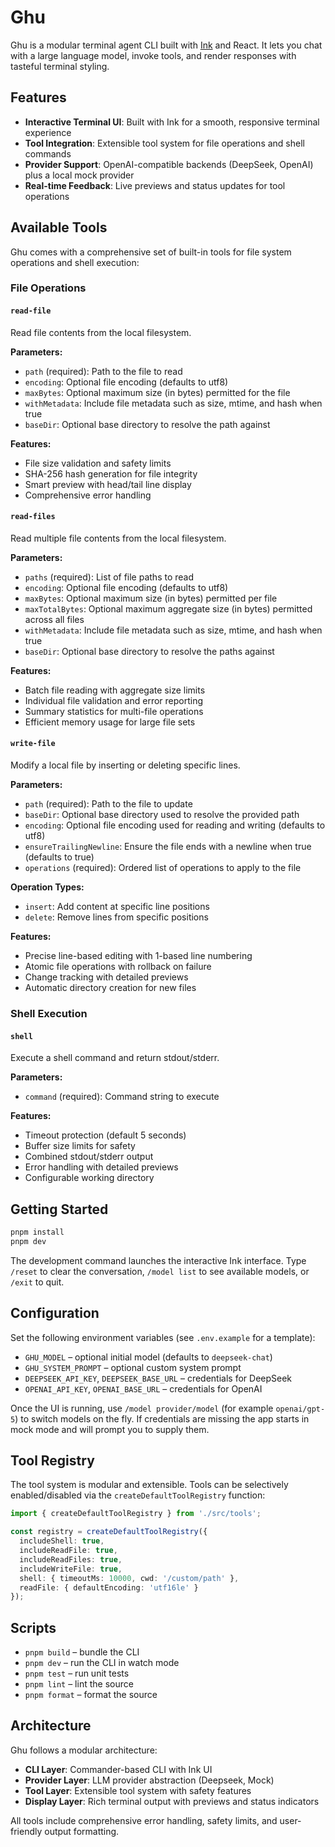 # Ghu

Ghu is a modular terminal agent CLI built with [Ink](https://github.com/vadimdemedes/ink) and React. It lets you chat with a large language model, invoke tools, and render responses with tasteful terminal styling.

## Features

- **Interactive Terminal UI**: Built with Ink for a smooth, responsive terminal experience
- **Tool Integration**: Extensible tool system for file operations and shell commands
- **Provider Support**: OpenAI-compatible backends (DeepSeek, OpenAI) plus a local mock provider
- **Real-time Feedback**: Live previews and status updates for tool operations

## Available Tools

Ghu comes with a comprehensive set of built-in tools for file system operations and shell execution:

### File Operations

#### `read-file`
Read file contents from the local filesystem.

**Parameters:**
- `path` (required): Path to the file to read
- `encoding`: Optional file encoding (defaults to utf8)
- `maxBytes`: Optional maximum size (in bytes) permitted for the file
- `withMetadata`: Include file metadata such as size, mtime, and hash when true
- `baseDir`: Optional base directory to resolve the path against

**Features:**
- File size validation and safety limits
- SHA-256 hash generation for file integrity
- Smart preview with head/tail line display
- Comprehensive error handling

#### `read-files`
Read multiple file contents from the local filesystem.

**Parameters:**
- `paths` (required): List of file paths to read
- `encoding`: Optional file encoding (defaults to utf8)
- `maxBytes`: Optional maximum size (in bytes) permitted per file
- `maxTotalBytes`: Optional maximum aggregate size (in bytes) permitted across all files
- `withMetadata`: Include file metadata such as size, mtime, and hash when true
- `baseDir`: Optional base directory to resolve the paths against

**Features:**
- Batch file reading with aggregate size limits
- Individual file validation and error reporting
- Summary statistics for multi-file operations
- Efficient memory usage for large file sets

#### `write-file`
Modify a local file by inserting or deleting specific lines.

**Parameters:**
- `path` (required): Path to the file to update
- `baseDir`: Optional base directory used to resolve the provided path
- `encoding`: Optional file encoding used for reading and writing (defaults to utf8)
- `ensureTrailingNewline`: Ensure the file ends with a newline when true (defaults to true)
- `operations` (required): Ordered list of operations to apply to the file

**Operation Types:**
- `insert`: Add content at specific line positions
- `delete`: Remove lines from specific positions

**Features:**
- Precise line-based editing with 1-based line numbering
- Atomic file operations with rollback on failure
- Change tracking with detailed previews
- Automatic directory creation for new files

### Shell Execution

#### `shell`
Execute a shell command and return stdout/stderr.

**Parameters:**
- `command` (required): Command string to execute

**Features:**
- Timeout protection (default 5 seconds)
- Buffer size limits for safety
- Combined stdout/stderr output
- Error handling with detailed previews
- Configurable working directory

## Getting Started

```bash
pnpm install
pnpm dev
```

The development command launches the interactive Ink interface. Type `/reset` to clear the conversation, `/model list` to see available models, or `/exit` to quit.

## Configuration

Set the following environment variables (see `.env.example` for a template):

- `GHU_MODEL` – optional initial model (defaults to `deepseek-chat`)
- `GHU_SYSTEM_PROMPT` – optional custom system prompt
- `DEEPSEEK_API_KEY`, `DEEPSEEK_BASE_URL` – credentials for DeepSeek
- `OPENAI_API_KEY`, `OPENAI_BASE_URL` – credentials for OpenAI

Once the UI is running, use `/model provider/model` (for example `openai/gpt-5`) to switch models on the fly. If credentials are missing the app starts in mock mode and will prompt you to supply them.

## Tool Registry

The tool system is modular and extensible. Tools can be selectively enabled/disabled via the `createDefaultToolRegistry` function:

```typescript
import { createDefaultToolRegistry } from './src/tools';

const registry = createDefaultToolRegistry({
  includeShell: true,
  includeReadFile: true,
  includeReadFiles: true,
  includeWriteFile: true,
  shell: { timeoutMs: 10000, cwd: '/custom/path' },
  readFile: { defaultEncoding: 'utf16le' }
});
```

## Scripts

- `pnpm build` – bundle the CLI
- `pnpm dev` – run the CLI in watch mode
- `pnpm test` – run unit tests
- `pnpm lint` – lint the source
- `pnpm format` – format the source

## Architecture

Ghu follows a modular architecture:

- **CLI Layer**: Commander-based CLI with Ink UI
- **Provider Layer**: LLM provider abstraction (Deepseek, Mock)
- **Tool Layer**: Extensible tool system with safety features
- **Display Layer**: Rich terminal output with previews and status indicators

All tools include comprehensive error handling, safety limits, and user-friendly output formatting.
